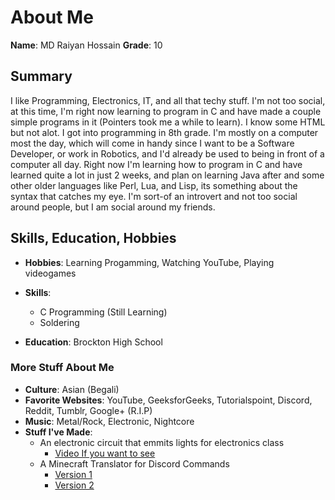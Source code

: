 # About Me

**Name**: MD Raiyan Hossain
**Grade**: 10

## Summary

I like Programming, Electronics, IT, and all that techy stuff. I'm not too social, at this time, I'm right now learning to program in C and have made a couple simple programs in it (Pointers took me a while to learn). I know some HTML but not alot. I got into programming in 8th grade. I'm mostly on a computer most the day, which will come in handy since I want to be a Software Developer, or work in Robotics, and I'd already be used to being in front of a computer all day. Right now I'm learning how to program in C and have learned quite a lot in just 2 weeks, and plan on learning Java after and some other older languages like Perl, Lua, and Lisp, its something about the syntax that catches my eye. I'm sort-of an introvert and not too social around people, but I am social around my friends.

## Skills, Education, Hobbies

* **Hobbies**: Learning Progamming, Watching YouTube, Playing videogames
* **Skills**:
  * C Programming (Still Learning)
  * Soldering

* **Education**: Brockton High School

### More Stuff About Me

* **Culture**: Asian (Begali)
* **Favorite Websites**: YouTube, GeeksforGeeks, Tutorialspoint, Discord, Reddit, Tumblr, Google+ (R.I.P)
* **Music**: Metal/Rock, Electronic, Nightcore
* **Stuff I've Made**:
  * An electronic circuit that emmits lights for electronics class
    * [Video If you want to see](https://photos.app.goo.gl/S79nzoMdPJ4EVgb36)
  * A Minecraft Translator for Discord Commands
    * [Version 1](https://photos.app.goo.gl/mxWW5ucxA4KYefnD7)
    * [Version 2](https://photos.app.goo.gl/ZBpD2UpUKaWZuHmT8)

